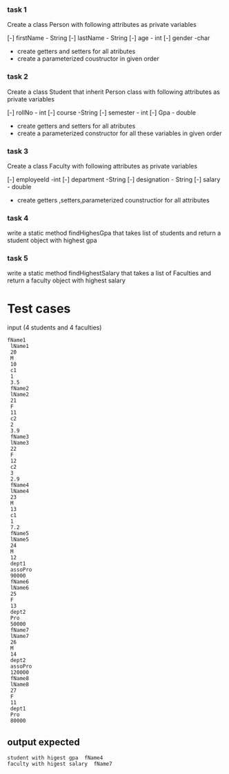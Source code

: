 ### task 1

Create a class Person with following attributes as private variables

[-] firstName - String
[-] lastName - String
[-] age - int
[-] gender -char

- create getters and setters for all atributes
- create a parameterized  coustructor in given order

### task 2 
Create a class Student that inherit Person class with following attributes as private variables

[-] rollNo - int
[-] course -String
[-] semester - int
[-] Gpa - double

- create getters and setters for all atributes
- create a parameterized constructor for all these variables in given order


### task 3

Create a class Faculty with following attributes as private variables

[-] employeeId -int
[-] department -String
[-] designation - String
[-] salary  - double 

- create getters ,setters,parameterized counstructior for all attributes

### task 4

write a static method findHighesGpa that takes list of students and return a student object with highest gpa

### task 5

write a static method findHighestSalary that takes a list of Faculties and return a faculty object with highest salary


# Test cases

input  (4 students and 4 faculties)

```
fName1
 lName1
 20
 M
 10
 c1
 1
 3.5
 fName2
 lName2
 21
 F
 11
 c2
 2
 3.9
 fName3
 lName3
 22
 F
 12
 c2
 3
 2.9
 fName4
 lName4
 23
 M
 13
 c1
 1
 7.2
 fName5
 lName5
 24
 M
 12
 dept1
 assoPro
 90000
 fName6
 lName6
 25
 F
 13
 dept2
 Pro
 50000
 fName7
 lName7
 26
 M
 14
 dept2
 assoPro
 120000
 fName8
 lName8
 27
 F
 11
 dept1
 Pro
 80000

```

## output expected

```
student with higest gpa  fName4
faculty with higest salary  fName7

```



